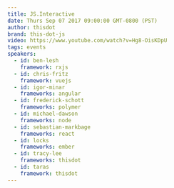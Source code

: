 ```yaml
---
title: JS.Interactive
date: Thurs Sep 07 2017 09:00:00 GMT-0800 (PST)
author: thisdot
brand: this-dot-js
video: https://www.youtube.com/watch?v=Hg8-OisKDpU
tags: events
speakers:
  - id: ben-lesh
    framework: rxjs
  - id: chris-fritz
    framework: vuejs
  - id: igor-minar
    frameworks: angular
  - id: frederick-schott
    frameworks: polymer
  - id: michael-dawson
    frameworks: node
  - id: sebastian-markbage
    frameworks: react
  - id: locks
    frameworks: ember
  - id: tracy-lee
    frameworks: thisdot
  - id: taras
    framework: thisdot
---
```


